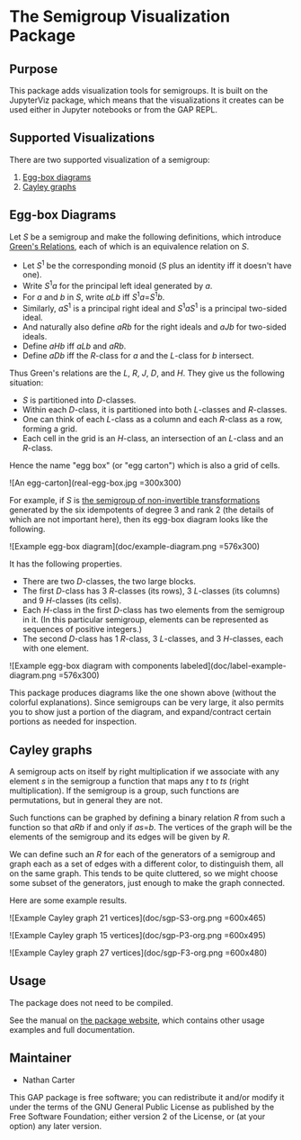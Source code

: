 <!--
Removing these lines for now because this package is not yet
integrated into GAP or its build system.

[![Build Status](https://travis-ci.org/gap-packages/semigroupviz.svg?branch=master)](https://travis-ci.org/gap-packages/semigroupviz)
[![Code Coverage](https://codecov.io/github/gap-packages/semigroupviz/coverage.svg?branch=master&token=)](https://codecov.io/gh/gap-packages/semigroupviz)
-->

# The Semigroup Visualization Package

## Purpose

This package adds visualization tools for semigroups.  It is built on the
JupyterViz package, which means that the visualizations it creates can be
used either in Jupyter notebooks or from the GAP REPL.

## Supported Visualizations

There are two supported visualization of a semigroup:
 1. [Egg-box diagrams](#egg-box-diagrams)
 2. [Cayley graphs](#cayley-graphs)

## Egg-box Diagrams

Let _S_ be a semigroup and make the following definitions, which introduce
[Green's Relations](https://en.wikipedia.org/wiki/Green%27s_relations),
each of which is an equivalence relation on _S_.

 * Let _S_<sup>1</sup> be the corresponding monoid (_S_ plus an identity iff it doesn't have one).
 * Write _S_<sup>1</sup>_a_ for the principal left ideal generated by _a_.
 * For _a_ and _b_ in _S_, write _aLb_ iff _S_<sup>1</sup>_a_=_S_<sup>1</sup>_b_.
 * Similarly, _aS_<sup>1</sup> is a principal right ideal and _S_<sup>1</sup>_aS_<sup>1</sup> is a principal two-sided ideal.
 * And naturally also define _aRb_ for the right ideals and _aJb_ for two-sided ideals.
 * Define _aHb_ iff _aLb_ and _aRb_.
 * Define _aDb_ iff the _R_-class for _a_ and the _L_-class for _b_ intersect.

Thus Green's relations are the _L_, _R_, _J_, _D_, and _H_.  They give us the following situation:

 * _S_ is partitioned into _D_-classes.
 * Within each _D_-class, it is partitioned into both _L_-classes and _R_-classes.
 * One can think of each _L_-class as a column and each _R_-class as a row, forming a grid.
 * Each cell in the grid is an _H_-class, an intersection of an _L_-class and an _R_-class.

Hence the name "egg box" (or "egg carton") which is also a grid of cells.

![An egg-carton](real-egg-box.jpg =300x300)

For example, if _S_ is
[the semigroup of non-invertible transformations](https://www.gap-system.org/Manuals/pkg/semigroups-3.0.20/doc/chap8.html#X7894EE357D103806)
generated by the six idempotents of degree 3 and rank 2 (the details of which are not important here),
then its egg-box diagram looks like the following.

![Example egg-box diagram](doc/example-diagram.png =576x300)

It has the following properties.

 * There are two _D_-classes, the two large blocks.
 * The first _D_-class has 3 _R_-classes (its rows), 3 _L_-classes (its columns) and 9 _H_-classes (its cells).
 * Each _H_-class in the first _D_-class has two elements from the semigroup in it.
   (In this particular semigroup, elements can be represented as sequences of positive integers.)
 * The second _D_-class has 1 _R_-class, 3 _L_-classes, and 3 _H_-classes, each with one element.

![Example egg-box diagram with components labeled](doc/label-example-diagram.png =576x300)

This package produces diagrams like the one shown above (without the colorful explanations).
Since semigroups can be very large, it also permits you to show just a portion of the diagram,
and expand/contract certain portions as needed for inspection.

## Cayley graphs

A semigroup acts on itself by right multiplication if we associate with any element _s_ in
the semigroup a function that maps any _t_ to _ts_ (right multiplication).  If the semigroup
is a group, such functions are permutations, but in general they are not.

Such functions can be graphed by defining a binary relation _R_ from such a function so that
_aRb_ if and only if _as_=_b_.  The vertices of the graph will be the elements of the
semigroup and its edges will be given by _R_.

We can define such an _R_ for each of the generators of a semigroup and graph each as a set
of edges with a different color, to distinguish them, all on the same graph.  This tends to
be quite cluttered, so we might choose some subset of the generators, just enough to make
the graph connected.

Here are some example results.

![Example Cayley graph 21 vertices](doc/sgp-S3-org.png =600x465)

![Example Cayley graph 15 vertices](doc/sgp-P3-org.png =600x495)

![Example Cayley graph 27 vertices](doc/sgp-F3-org.png =600x480)

## Usage

The package does not need to be compiled.

See the manual on [the package website](http://nathancarter.github.io/semigroupviz),
which contains other usage examples and full documentation.

## Maintainer

 * Nathan Carter

This GAP package is free software; you can redistribute it and/or modify it
under the terms of the GNU General Public License as published by the Free
Software Foundation; either version 2 of the License, or (at your option)
any later version.
